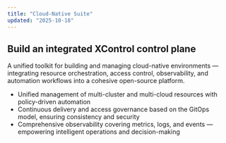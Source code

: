 ```yaml
---
title: "Cloud-Native Suite"
updated: "2025-10-18"
---
```


## Build an integrated XControl control plane

A unified toolkit for building and managing cloud-native environments — integrating resource orchestration, access control, observability, and automation workflows into a cohesive open-source platform.

- Unified management of multi-cluster and multi-cloud resources with policy-driven automation  
- Continuous delivery and access governance based on the GitOps model, ensuring consistency and security  
- Comprehensive observability covering metrics, logs, and events — empowering intelligent operations and decision-making

